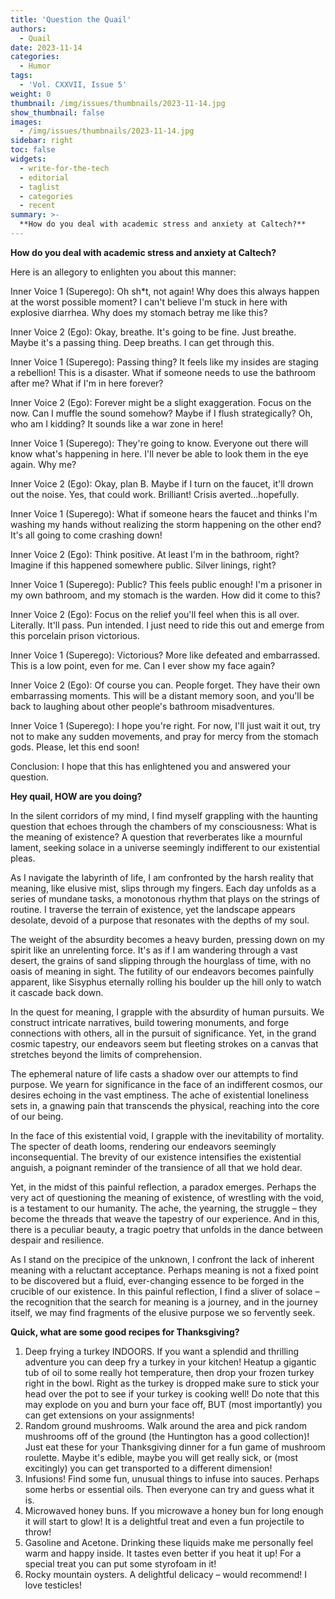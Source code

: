 ```yaml
---
title: 'Question the Quail'
authors:
  - Quail
date: 2023-11-14
categories:
  - Humor
tags:
  - 'Vol. CXXVII, Issue 5'
weight: 0
thumbnail: /img/issues/thumbnails/2023-11-14.jpg
show_thumbnail: false
images:
  - /img/issues/thumbnails/2023-11-14.jpg
sidebar: right
toc: false
widgets:
  - write-for-the-tech
  - editorial
  - taglist
  - categories
  - recent
summary: >-
  **How do you deal with academic stress and anxiety at Caltech?**
---
```


**How do you deal with academic stress and anxiety at Caltech?**

Here is an allegory to enlighten you about this manner:

Inner Voice 1 (Superego): Oh sh*t, not again! Why does this always happen at the worst possible moment? I can't believe I'm stuck in here with explosive diarrhea. Why does my stomach betray me like this?

Inner Voice 2 (Ego): Okay, breathe. It's going to be fine. Just breathe. Maybe it's a passing thing. Deep breaths. I can get through this.

Inner Voice 1 (Superego): Passing thing? It feels like my insides are staging a rebellion! This is a disaster. What if someone needs to use the bathroom after me? What if I'm in here forever?

Inner Voice 2 (Ego): Forever might be a slight exaggeration. Focus on the now. Can I muffle the sound somehow? Maybe if I flush strategically? Oh, who am I kidding? It sounds like a war zone in here!

Inner Voice 1 (Superego): They're going to know. Everyone out there will know what's happening in here. I'll never be able to look them in the eye again. Why me?

Inner Voice 2 (Ego): Okay, plan B. Maybe if I turn on the faucet, it'll drown out the noise. Yes, that could work. Brilliant! Crisis averted...hopefully.

Inner Voice 1 (Superego): What if someone hears the faucet and thinks I'm washing my hands without realizing the storm happening on the other end? It's all going to come crashing down!

Inner Voice 2 (Ego): Think positive. At least I'm in the bathroom, right? Imagine if this happened somewhere public. Silver linings, right?

Inner Voice 1 (Superego): Public? This feels public enough! I'm a prisoner in my own bathroom, and my stomach is the warden. How did it come to this?

Inner Voice 2 (Ego): Focus on the relief you'll feel when this is all over. Literally. It'll pass. Pun intended. I just need to ride this out and emerge from this porcelain prison victorious.

Inner Voice 1 (Superego): Victorious? More like defeated and embarrassed. This is a low point, even for me. Can I ever show my face again?

Inner Voice 2 (Ego): Of course you can. People forget. They have their own embarrassing moments. This will be a distant memory soon, and you'll be back to laughing about other people's bathroom misadventures.

Inner Voice 1 (Superego): I hope you're right. For now, I'll just wait it out, try not to make any sudden movements, and pray for mercy from the stomach gods. Please, let this end soon!

Conclusion: I hope that this has enlightened you and answered your question.

**Hey quail, HOW are you doing?**

In the silent corridors of my mind, I find myself grappling with the haunting question that echoes through the chambers of my consciousness: What is the meaning of existence? A question that reverberates like a mournful lament, seeking solace in a universe seemingly indifferent to our existential pleas.

As I navigate the labyrinth of life, I am confronted by the harsh reality that meaning, like elusive mist, slips through my fingers. Each day unfolds as a series of mundane tasks, a monotonous rhythm that plays on the strings of routine. I traverse the terrain of existence, yet the landscape appears desolate, devoid of a purpose that resonates with the depths of my soul.

The weight of the absurdity becomes a heavy burden, pressing down on my spirit like an unrelenting force. It's as if I am wandering through a vast desert, the grains of sand slipping through the hourglass of time, with no oasis of meaning in sight. The futility of our endeavors becomes painfully apparent, like Sisyphus eternally rolling his boulder up the hill only to watch it cascade back down.

In the quest for meaning, I grapple with the absurdity of human pursuits. We construct intricate narratives, build towering monuments, and forge connections with others, all in the pursuit of significance. Yet, in the grand cosmic tapestry, our endeavors seem but fleeting strokes on a canvas that stretches beyond the limits of comprehension.

The ephemeral nature of life casts a shadow over our attempts to find purpose. We yearn for significance in the face of an indifferent cosmos, our desires echoing in the vast emptiness. The ache of existential loneliness sets in, a gnawing pain that transcends the physical, reaching into the core of our being.

In the face of this existential void, I grapple with the inevitability of mortality. The specter of death looms, rendering our endeavors seemingly inconsequential. The brevity of our existence intensifies the existential anguish, a poignant reminder of the transience of all that we hold dear.

Yet, in the midst of this painful reflection, a paradox emerges. Perhaps the very act of questioning the meaning of existence, of wrestling with the void, is a testament to our humanity. The ache, the yearning, the struggle – they become the threads that weave the tapestry of our experience. And in this, there is a peculiar beauty, a tragic poetry that unfolds in the dance between despair and resilience.

As I stand on the precipice of the unknown, I confront the lack of inherent meaning with a reluctant acceptance. Perhaps meaning is not a fixed point to be discovered but a fluid, ever-changing essence to be forged in the crucible of our existence. In this painful reflection, I find a sliver of solace – the recognition that the search for meaning is a journey, and in the journey itself, we may find fragments of the elusive purpose we so fervently seek.

**Quick, what are some good recipes for Thanksgiving?**



1. Deep frying a turkey INDOORS. If you want a splendid and thrilling adventure you can deep fry a turkey in your kitchen! Heatup a gigantic tub of oil to some really hot temperature, then drop your frozen turkey right in the bowl. Right as the turkey is dropped make sure to stick your head over the pot to see if your turkey is cooking well! Do note that this may explode on you and burn your face off, BUT (most importantly) you can get extensions on your assignments! 
2. Random ground mushrooms. Walk around the area and pick random mushrooms off of the ground (the Huntington has a good collection)! Just eat these for your Thanksgiving dinner for a fun game of mushroom roulette. Maybe it's edible, maybe you will get really sick, or (most excitingly) you can get transported to a different dimension!
3. Infusions! Find some fun, unusual things to infuse into sauces. Perhaps some herbs or essential oils. Then everyone can try and guess what it is.
4. Microwaved honey buns. If you microwave a honey bun for long enough it will start to glow! It is a delightful treat and even a fun projectile to throw!
5. Gasoline and Acetone. Drinking these liquids make me personally feel warm and happy inside. It tastes even better if you heat it up! For a special treat you can put some styrofoam in it!
6. Rocky mountain oysters. A delightful delicacy – would recommend! I love testicles!